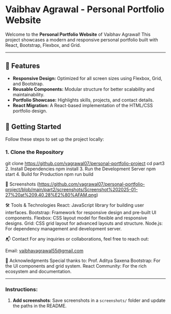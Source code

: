# Vaibhav Agrawal - Personal Portfolio Website

Welcome to the **Personal Portfolio Website** of Vaibhav Agrawal! This project showcases a modern and responsive personal portfolio built with React, Bootstrap, Flexbox, and Grid.

---

## 🌟 Features

- **Responsive Design:** Optimized for all screen sizes using Flexbox, Grid, and Bootstrap.
- **Reusable Components:** Modular structure for better scalability and maintainability.
- **Portfolio Showcase:** Highlights skills, projects, and contact details.
- **React Migration:** A React-based implementation of the HTML/CSS portfolio design.



## 🚀 Getting Started

Follow these steps to set up the project locally:

### 1. Clone the Repository
git clone https://github.com/vagrawal07/personal-portfolio-project
cd part3
2. Install Dependencies
npm install
3. Run the Development Server
npm start
4. Build for Production
npm run build


📸 Screenshots
(https://github.com/vagrawal07/personal-portfolio-project/blob/main/part2/screenshots/Screenshot%202025-01-27%20at%209.40.28%E2%80%AFAM.png)

🛠️ Tools & Technologies
React: JavaScript library for building user interfaces.
Bootstrap: Framework for responsive design and pre-built UI components.
Flexbox: CSS layout model for flexible and responsive designs.
Grid: CSS grid layout for advanced layouts and structure.
Node.js: For dependency management and development server.


📬 Contact
For any inquiries or collaborations, feel free to reach out:

Email: vaibhavagrawal55@gmail.com

🌟 Acknowledgments
Special thanks to: Prof. Aditya Saxena
Bootstrap: For the UI components and grid system.
React Community: For the rich ecosystem and documentation.

---

### Instructions:
1. **Add screenshots**: Save screenshots in a `screenshots/` folder and update the paths in the README.
